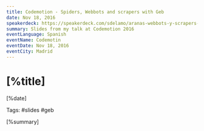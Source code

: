 ```yaml
---
title: Codemotion - Spiders, Webbots and scrapers with Geb
date: Nov 18, 2016
speakerdeck: https://speakerdeck.com/sdelamo/aranas-webbots-y-scrapers-con-geb
summary: Slides from my talk at Codemotion 2016
eventLanguage: Spanish
eventName: Codemotin
eventDate: Nov 18, 2016
eventCity: Madrid
---
```


# [%title]

[%date]

Tags: #slides #geb

[%summary]

<script async class="speakerdeck-embed" data-id="ad7c1244b7b84a3bbc7d3c7897cec21a" data-ratio="1.33333333333333" src="//speakerdeck.com/assets/embed.js"></script>